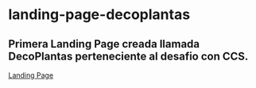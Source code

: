 # landing-page-decoplantas

## Primera Landing Page creada llamada DecoPlantas perteneciente al desafio con CCS.

[Landing Page](assets/imgs/127.0.0.1_5500_index.html.png)